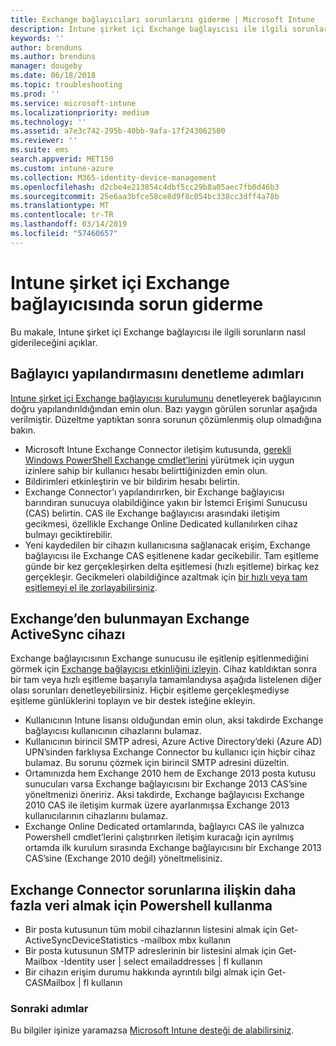 ```yaml
---
title: Exchange bağlayıcıları sorunlarını giderme | Microsoft Intune
description: Intune şirket içi Exchange bağlayıcısı ile ilgili sorunları giderin.
keywords: ''
author: brenduns
ms.author: brenduns
manager: dougeby
ms.date: 06/18/2018
ms.topic: troubleshooting
ms.prod: ''
ms.service: microsoft-intune
ms.localizationpriority: medium
ms.technology: ''
ms.assetid: a7e3c742-295b-40bb-9afa-17f243062500
ms.reviewer: ''
ms.suite: ems
search.appverid: MET150
ms.custom: intune-azure
ms.collection: M365-identity-device-management
ms.openlocfilehash: d2cbe4e213854c4dbf5cc29b8a05aec7fb0d46b3
ms.sourcegitcommit: 25e6aa3bfce58ce8d9f8c054bc338cc3dff4a78b
ms.translationtype: MT
ms.contentlocale: tr-TR
ms.lasthandoff: 03/14/2019
ms.locfileid: "57460657"
---
```

# <a name="troubleshoot-the-intune-on-premises-exchange-connector"></a>Intune şirket içi Exchange bağlayıcısında sorun giderme

Bu makale, Intune şirket içi Exchange bağlayıcısı ile ilgili sorunların nasıl giderileceğini açıklar.

## <a name="steps-for-checking-the-connector-configuration"></a>Bağlayıcı yapılandırmasını denetleme adımları 

[Intune şirket içi Exchange bağlayıcısı kurulumunu](exchange-connector-install.md) denetleyerek bağlayıcının doğru yapılandırıldığından emin olun. Bazı yaygın görülen sorunlar aşağıda verilmiştir. Düzeltme yaptıktan sonra sorunun çözümlenmiş olup olmadığına bakın.

 - Microsoft Intune Exchange Connector iletişim kutusunda, [gerekli Windows PowerShell Exchange cmdlet’lerini](exchange-connector-install.md#exchange-cmdlet-requirements) yürütmek için uygun izinlere sahip bir kullanıcı hesabı belirttiğinizden emin olun.
- Bildirimleri etkinleştirin ve bir bildirim hesabı belirtin.
 - Exchange Connector’ı yapılandırırken, bir Exchange bağlayıcısı barındıran sunucuya olabildiğince yakın bir İstemci Erişimi Sunucusu (CAS) belirtin. CAS ile Exchange bağlayıcısı arasındaki iletişim gecikmesi, özellikle Exchange Online Dedicated kullanılırken cihaz bulmayı geciktirebilir.
 - Yeni kaydedilen bir cihazın kullanıcısına sağlanacak erişim, Exchange bağlayıcısı ile Exchange CAS eşitlenene kadar gecikebilir. Tam eşitleme günde bir kez gerçekleşirken delta eşitlemesi (hızlı eşitleme) birkaç kez gerçekleşir.  Gecikmeleri olabildiğince azaltmak için [bir hızlı veya tam eşitlemeyi el ile zorlayabilirsiniz](exchange-connector-install.md#manually-force-a-quick-sync-or-full-sync).
 
## <a name="exchange-activesync-device-not-discovered-from-exchange"></a>Exchange’den bulunmayan Exchange ActiveSync cihazı
Exchange bağlayıcısının Exchange sunucusu ile eşitlenip eşitlenmediğini görmek için [Exchange bağlayıcısı etkinliğini izleyin](exchange-connector-install.md#on-premises-exchange-connector-high-availability-support). Cihaz katıldıktan sonra bir tam veya hızlı eşitleme başarıyla tamamlandıysa aşağıda listelenen diğer olası sorunları denetleyebilirsiniz. Hiçbir eşitleme gerçekleşmediyse eşitleme günlüklerini toplayın ve bir destek isteğine ekleyin.

 - Kullanıcının Intune lisansı olduğundan emin olun, aksi takdirde Exchange bağlayıcısı kullanıcının cihazlarını bulamaz.
 - Kullanıcının birincil SMTP adresi, Azure Active Directory’deki (Azure AD) UPN’sinden farklıysa Exchange Connector bu kullanıcı için hiçbir cihaz bulamaz. Bu sorunu çözmek için birincil SMTP adresini düzeltin.
 - Ortamınızda hem Exchange 2010 hem de Exchange 2013 posta kutusu sunucuları varsa Exchange bağlayıcısını bir Exchange 2013 CAS’sine yöneltmenizi öneririz. Aksi takdirde, Exchange bağlayıcısı Exchange 2010 CAS ile iletişim kurmak üzere ayarlanmışsa Exchange 2013 kullanıcılarının cihazlarını bulamaz. 
- Exchange Online Dedicated ortamlarında, bağlayıcı CAS ile yalnızca Powershell cmdlet’lerini çalıştırırken iletişim kuracağı için ayrılmış ortamda ilk kurulum sırasında Exchange bağlayıcısını bir Exchange 2013 CAS’sine (Exchange 2010 değil) yöneltmelisiniz.


## <a name="using-powershell-to-get-more-data-on-exchange-connector-issues"></a>Exchange Connector sorunlarına ilişkin daha fazla veri almak için Powershell kullanma
- Bir posta kutusunun tüm mobil cihazlarının listesini almak için Get-ActiveSyncDeviceStatistics -mailbox mbx kullanın
- Bir posta kutusunun SMTP adreslerinin bir listesini almak için Get-Mailbox -Identity user | select emailaddresses | fl kullanın
- Bir cihazın erişim durumu hakkında ayrıntılı bilgi almak için Get-CASMailbox <upn> | fl kullanın

### <a name="next-steps"></a>Sonraki adımlar
Bu bilgiler işinize yaramazsa [Microsoft Intune desteği de alabilirsiniz](get-support.md).
